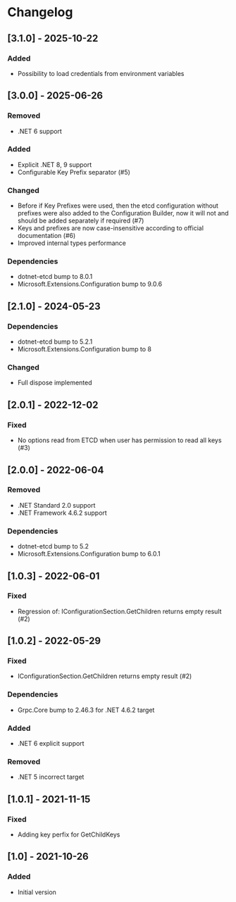 # Changelog

## [3.1.0] - 2025-10-22

### Added

- Possibility to load credentials from environment variables

## [3.0.0] - 2025-06-26

### Removed

- .NET 6 support

### Added

- Explicit .NET 8, 9 support
- Configurable Key Prefix separator (#5)

### Changed

- Before if Key Prefixes were used, then the etcd configuration without prefixes were also added to the Configuration Builder, now it will not and should be added separately if required (#7)
- Keys and prefixes are now case-insensitive according to official documentation (#6)
- Improved internal types performance

### Dependencies

- dotnet-etcd bump to 8.0.1
- Microsoft.Extensions.Configuration bump to 9.0.6

## [2.1.0] - 2024-05-23

### Dependencies

- dotnet-etcd bump to 5.2.1
- Microsoft.Extensions.Configuration bump to 8

### Changed

- Full dispose implemented

## [2.0.1] - 2022-12-02

### Fixed

- No options read from ETCD when user has permission to read all keys (#3)

## [2.0.0] - 2022-06-04

### Removed

- .NET Standard 2.0 support
- .NET Framework 4.6.2 support

### Dependencies

- dotnet-etcd bump to 5.2
- Microsoft.Extensions.Configuration bump to 6.0.1

## [1.0.3] - 2022-06-01

### Fixed

- Regression of: IConfigurationSection.GetChildren returns empty result (#2)

## [1.0.2] - 2022-05-29

### Fixed

- IConfigurationSection.GetChildren returns empty result (#2)

### Dependencies

- Grpc.Core bump to 2.46.3 for .NET 4.6.2 target

### Added

- .NET 6 explicit support

### Removed

- .NET 5 incorrect target

## [1.0.1] - 2021-11-15

### Fixed

- Adding key perfix for GetChildKeys

## [1.0] - 2021-10-26

### Added

- Initial version
